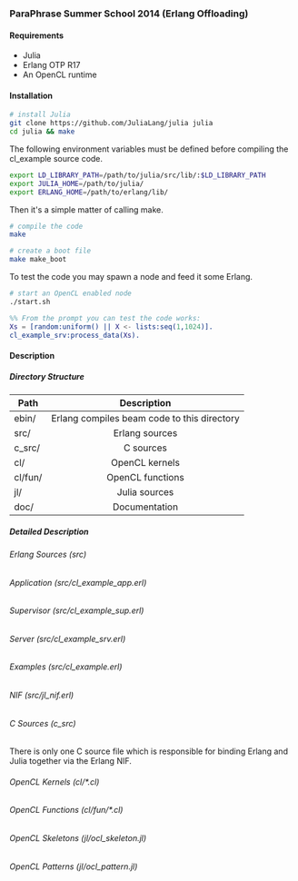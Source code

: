 ### ParaPhrase Summer School 2014 (Erlang Offloading)

#### Requirements

* Julia
* Erlang OTP R17
* An OpenCL runtime


#### Installation

```bash
# install Julia
git clone https://github.com/JuliaLang/julia julia
cd julia && make
````

The following environment variables must be defined before compiling the cl_example source code.

```bash
export LD_LIBRARY_PATH=/path/to/julia/src/lib/:$LD_LIBRARY_PATH
export JULIA_HOME=/path/to/julia/
export ERLANG_HOME=/path/to/erlang/lib/
```

Then it's a simple matter of calling make.

```bash
# compile the code
make

# create a boot file
make make_boot
```

To test the code you may spawn a node and feed it some Erlang.

```bash
# start an OpenCL enabled node
./start.sh
```

```erlang
%% From the prompt you can test the code works:
Xs = [random:uniform() || X <- lists:seq(1,1024)].
cl_example_srv:process_data(Xs).
```

#### Description

##### Directory Structure

| Path    | Description
| ------- |:-------------------------------------------:|
| ebin/   | Erlang compiles beam code to this directory
| src/    | Erlang sources
| c_src/  | C sources
| cl/     | OpenCL kernels
| cl/fun/ | OpenCL functions
| jl/     | Julia sources
| doc/    | Documentation

##### Detailed Description

###### Erlang Sources (src)
###### Application (src/cl_example_app.erl)
###### Supervisor (src/cl_example_sup.erl)
###### Server (src/cl_example_srv.erl)
###### Examples (src/cl_example.erl)
###### NIF (src/jl_nif.erl)

###### C Sources (c_src)

There is only one C source file which is responsible for binding Erlang and
Julia together via the Erlang NIF.

###### OpenCL Kernels (cl/*.cl)
###### OpenCL Functions (cl/fun/*.cl)
###### OpenCL Skeletons (jl/ocl_skeleton.jl)
###### OpenCL Patterns (jl/ocl_pattern.jl)
